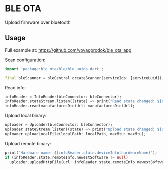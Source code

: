 # BLE OTA

Upload firmware over bluetooth

## Usage
Full example at: https://github.com/vovagorodok/ble_ota_app

Scan configuration:
```dart
import 'package:ble_ota/ble/ble_uuids.dart';

final bleScanner = bleCentral.createScanner(serviceIds: [serviceUuid]);
```

Read info:
```dart
infoReader = InfoReader(bleConnector: bleConnector);
infoReader.stateStream.listen((state) => print("Read state changed: ${state.status}"));
infoReader.read(manufacturesDictUrl: manufacturesDictUrl);
```

Upload local binary:
```dart
uploader = Uploader(bleConnector: bleConnector);
uploader.stateStream.listen((state) => print("Upload state changed: ${state.status}"));
uploader.uploadLocalFile(localPath: localPath, maxMtu: maxMtu);
```

Upload remote binary:
```dart
print("Hardware name: ${infoReader.state.deviceInfo.hardwareName}");
if (infoReader.state.remoteInfo.newestSoftware != null)
  uploader.uploadHttpFile(url: infoReader.state.remoteInfo.newestSoftware.path!, maxMtu: maxMtu);
```